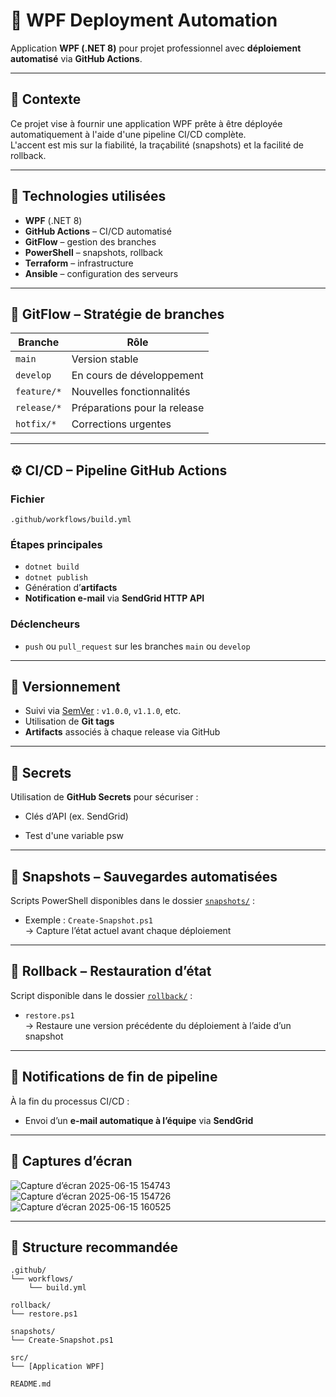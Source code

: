 # 🎯 WPF Deployment Automation

Application **WPF (.NET 8)** pour projet professionnel avec **déploiement automatisé** via **GitHub Actions**.

---

## 🔧 Contexte

Ce projet vise à fournir une application WPF prête à être déployée automatiquement à l'aide d'une pipeline CI/CD complète.  
L'accent est mis sur la fiabilité, la traçabilité (snapshots) et la facilité de rollback.

---

## 🧪 Technologies utilisées

- **WPF** (.NET 8)
- **GitHub Actions** – CI/CD automatisé
- **GitFlow** – gestion des branches
- **PowerShell** – snapshots, rollback
- **Terraform** – infrastructure
- **Ansible** – configuration des serveurs

---

## 🌱 GitFlow – Stratégie de branches

| Branche      | Rôle                         |
|--------------|------------------------------|
| `main`       | Version stable               |
| `develop`    | En cours de développement    |
| `feature/*`  | Nouvelles fonctionnalités    |
| `release/*`  | Préparations pour la release |
| `hotfix/*`   | Corrections urgentes         |

---

## ⚙️ CI/CD – Pipeline GitHub Actions

### Fichier
`.github/workflows/build.yml`

### Étapes principales

- `dotnet build`
- `dotnet publish`
- Génération d’**artifacts**
- **Notification e-mail** via **SendGrid HTTP API**

### Déclencheurs

- `push` ou `pull_request` sur les branches `main` ou `develop`

---

## 🍿 Versionnement

- Suivi via [SemVer](https://semver.org/lang/fr/) : `v1.0.0`, `v1.1.0`, etc.
- Utilisation de **Git tags**
- **Artifacts** associés à chaque release via GitHub

---

## 🔐 Secrets

Utilisation de **GitHub Secrets** pour sécuriser :

- Clés d’API (ex. SendGrid)

- Test d'une variable psw

---

## 💾 Snapshots – Sauvegardes automatisées

Scripts PowerShell disponibles dans le dossier [`snapshots/`](./snapshots/) :

- Exemple : `Create-Snapshot.ps1`  
  → Capture l’état actuel avant chaque déploiement

---

## 🔄 Rollback – Restauration d’état

Script disponible dans le dossier [`rollback/`](./rollback/) :

- `restore.ps1`  
  → Restaure une version précédente du déploiement à l’aide d’un snapshot

---

## 📢 Notifications de fin de pipeline

À la fin du processus CI/CD :

- Envoi d’un **e-mail automatique à l’équipe** via **SendGrid**

---

## 📸 Captures d’écran
![Capture d’écran 2025-06-15 154743](https://github.com/user-attachments/assets/c3aebee8-73cc-4af2-862d-89c62dc8987c)
![Capture d’écran 2025-06-15 154726](https://github.com/user-attachments/assets/3cdfa388-05d4-44e0-990b-382d4a11587c)
![Capture d’écran 2025-06-15 160525](https://github.com/user-attachments/assets/e89290fa-c94e-497b-9a9a-fff31b593923)



---

## 📁 Structure recommandée

```plaintext
.github/
└── workflows/
    └── build.yml

rollback/
└── restore.ps1

snapshots/
└── Create-Snapshot.ps1

src/
└── [Application WPF]

README.md
